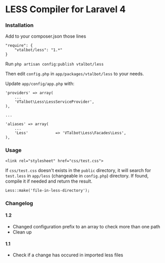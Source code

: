 # LESS Compiler for Laravel 4

### Installation

Add to your composer.json those lines

    "require": {
        "vtalbot/less": "1.*"
    }

Run `php artisan config:publish vtalbot/less`

Then edit `config.php` in `app/packages/vtalbot/less` to your needs.

Update `app/config/app.php` with:

    'providers' => array(
        ...
        'VTalbot\Less\LessServiceProvider',
    ),

    ...

    'aliases' => array(
        ...
        'Less'            => 'VTalbot\Less\Facades\Less',
    ),

### Usage

    <link rel="stylesheet" href="css/test.css">

If `css/test.css` doesn't exists in the `public` directory, it will search for `test.less` in `app/less` (changeable in `config.php`) directory.
If found, compile it if needed and return the result.

    Less::make('file-in-less-directory');

### Changelog

#### 1.2

- Changed configuration prefix to an array to check more than one path
- Clean up

#### 1.1

- Check if a change has occured in imported less files